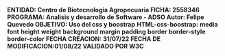 **ENTIDAD: Centro de Biotecnologia Agropecuaria FICHA: 2558346 PROGRAMA: Analisis y desarrollo de Software - ADSO Autor: Felipe Quevedo OBJETIVO: Uso del css y boostrap**
**HTML-css-boostrap:** 
**media**
**font**
**height**
**weight**
**background**
**margin**
**padding**
**border**
**border-style**
**border-color**
**FECHA CREACION: 31/07/22 FECHA DE MODIFICACION:01/08/22 VALIDADO POR W3C**
